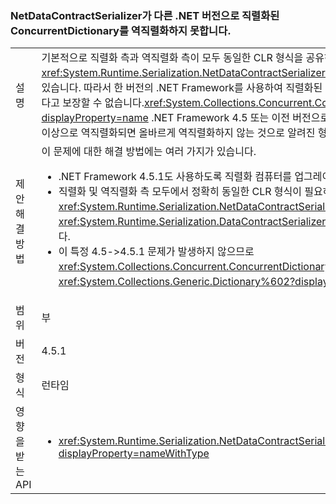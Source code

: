 ### <a name="netdatacontractserializer-fails-to-deserialize-a-concurrentdictionary-serialized-with-a-different-net-version"></a>NetDataContractSerializer가 다른 .NET 버전으로 직렬화된 ConcurrentDictionary를 역직렬화하지 못합니다.

|   |   |
|---|---|
|설명|기본적으로 직렬화 측과 역직렬화 측이 모두 동일한 CLR 형식을 공유하는 경우에만 <xref:System.Runtime.Serialization.NetDataContractSerializer?displayProperty=name>을 사용할 수 있습니다. 따라서 한 버전의 .NET Framework를 사용하여 직렬화된 개체를 다른 버전으로 역직렬화할 수 있다고 보장할 수 없습니다.<xref:System.Collections.Concurrent.ConcurrentDictionary%602?displayProperty=name> .NET Framework 4.5 또는 이전 버전으로 직렬화되고 .NET Framework 4.5.1 이상으로 역직렬화되면 올바르게 역직렬화하지 않는 것으로 알려진 형식입니다.|
|제안 해결 방법|이 문제에 대한 해결 방법에는 여러 가지가 있습니다.<ul><li>.NET Framework 4.5.1도 사용하도록 직렬화 컴퓨터를 업그레이드합니다.</li><li>직렬화 및 역직렬화 측 모두에서 정확히 동일한 CLR 형식이 필요하지 않으므로 <xref:System.Runtime.Serialization.NetDataContractSerializer?displayProperty=name> 대신 <xref:System.Runtime.Serialization.DataContractSerializer?displayProperty=name>을 사용합니다.</li><li>이 특정 4.5-&gt;4.5.1 문제가 발생하지 않으므로 <xref:System.Collections.Concurrent.ConcurrentDictionary%602?displayProperty=name> 대신 <xref:System.Collections.Generic.Dictionary%602?displayProperty=name>을 사용합니다.</li></ul>|
|범위|부|
|버전|4.5.1|
|형식|런타임|
|영향을 받는 API|<ul><li><xref:System.Runtime.Serialization.NetDataContractSerializer.Deserialize(System.IO.Stream)?displayProperty=nameWithType></li></ul>|

